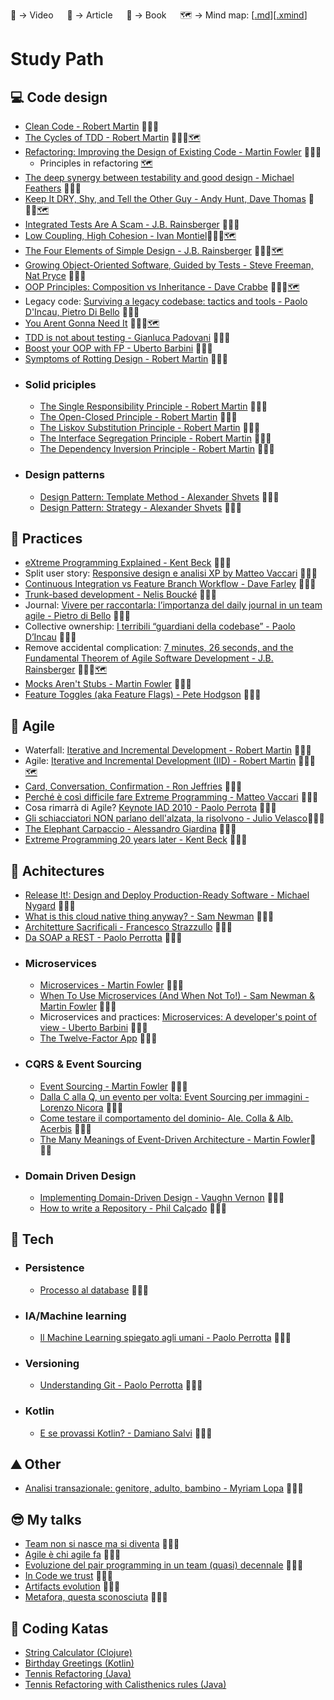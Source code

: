 🎥 -> Video &emsp; 📰 -> Article &emsp; 📗 -> Book &emsp; 🗺️ -> Mind map: [[.md](https://markmap.js.org/)][[.xmind](https://www.xmind.net/)]

# Study Path

## 💻 Code design
* [Clean Code - Robert Martin](https://amzn.to/3u4A3BH) 📗🇬🇧
* [The Cycles of TDD - Robert Martin](https://blog.cleancoder.com/uncle-bob/2014/12/17/TheCyclesOfTDD.html) 📰🇬🇧[🗺️](mind-maps/the_cycles_of_TDD.xmind)
* [Refactoring: Improving the Design of Existing Code - Martin Fowler](https://amzn.to/3fyboRY) 📗🇬🇧
  * Principles in refactoring [🗺️](mind-maps/principles_in_refactoring.xmind)
* [The deep synergy between testability and good design - Michael Feathers](https://www.youtube.com/watch?v=4cVZvoFGJTU)  🎥🇬🇧
* [Keep It DRY, Shy, and Tell the Other Guy - Andy Hunt, Dave Thomas](http://media.pragprog.com/articles/may_04_oo1.pdf) 📰🇬🇧[🗺️](mind-maps/keep_it_dry_shy_and_tell_the_other_guy.mm.md)
* [Integrated Tests Are A Scam - J.B. Rainsberger](https://vimeo.com/80533536) 🎥🇬🇧
* [Low Coupling, High Cohesion - Ivan Montiel](https://medium.com/clarityhub/low-coupling-high-cohesion-3610e35ac4a6)📰🇬🇧[🗺️](low_coupling_high_cohesion.xmind)
* [The Four Elements of Simple Design - J.B. Rainsberger](https://blog.jbrains.ca/permalink/the-four-elements-of-simple-design) 📰🇬🇧[🗺️](mind-maps/the_four_elements_of_simple_design.mm.md)
* [Growing Object-Oriented Software, Guided by Tests - Steve Freeman, Nat Pryce](https://amzn.to/3sClncL) 📗🇬🇧
* [OOP Principles: Composition vs Inheritance - Dave Crabbe](https://www.youtube.com/watch?v=RiRrcCUyn4M) 🎥🇬🇧[🗺️](mind-maps/composition_vs_inheritance.mm.md)
* Legacy code: [Surviving a legacy codebase: tactics and tools - Paolo D'Incau, Pietro Di Bello](https://www.youtube.com/watch?v=NGfvguzMjqw) 🎥🇬🇧
* [You Arent Gonna Need It](http://wiki.c2.com/?YouArentGonnaNeedIt) 📰🇬🇧[🗺️](mind-maps/you_arent_gonna_need_it.mm.md)
* [TDD is not about testing - Gianluca Padovani](https://vimeo.com/showcase/6668137/video/380836309) 🎥🇮🇹
* [Boost your OOP with FP - Uberto Barbini](https://vimeo.com/showcase/1756292/video/32907017) 🎥🇮🇹
* [Symptoms of Rotting Design - Robert Martin](https://github.com/fracassi-marco/study-path/blob/master/resources/design_principles_and_design_patterns.pdf) 📰🇬🇧
- ### Solid priciples
  * [The Single Responsibility Principle - Robert Martin](resources/solid_srp.pdf) 📰🇬🇧
  * [The Open-Closed Principle - Robert Martin](resources/solid_ocp.pdf) 📰🇬🇧
  * [The Liskov Substitution Principle - Robert Martin](resources/solid_lsp.pdf) 📰🇬🇧
  * [The Interface Segregation Principle - Robert Martin](resources/solid_isp.pdf) 📰🇬🇧
  * [The Dependency Inversion Principle - Robert Martin](resources/solid_dip.pdf) 📰🇬🇧
- ### Design patterns
  * [Design Pattern: Template Method - Alexander Shvets](https://refactoring.guru/design-patterns/template-method) 📰🇬🇧
  * [Design Pattern: Strategy - Alexander Shvets](https://refactoring.guru/design-patterns/strategy) 📰🇬🇧

## 💪 Practices
* [eXtreme Programming Explained - Kent Beck](https://amzn.to/3czziL3) 📗🇬🇧
* Split user story: [Responsive design e analisi XP by Matteo Vaccari](https://www.youtube.com/watch?v=4L9aL_W-Uo0) 🎥🇮🇹
* [Continuous Integration vs Feature Branch Workflow - Dave Farley](https://www.youtube.com/watch?v=v4Ijkq6Myfc&t=1s) 🎥🇬🇧
* [Trunk-based development - Nelis Boucké](https://nelis.boucke.be/post/trunk-based-development/) 📰🇬🇧
* Journal: [Vivere per raccontarla: l’importanza del daily journal in un team agile - Pietro di Bello](https://vimeo.com/195952480) 🎥🇮🇹
* Collective ownership: [I terribili “guardiani della codebase” - Paolo D’Incau](https://vimeo.com/259162101) 🎥🇮🇹
* Remove accidental complication: [7 minutes, 26 seconds, and the Fundamental Theorem of Agile Software Development - J.B. Rainsberger](https://www.youtube.com/watch?v=WSes_PexXcA) 🎥🇬🇧[🗺️](mind-maps/fundamental_theorem_of_agile_software_development.xmind)
* [Mocks Aren't Stubs - Martin Fowler](https://martinfowler.com/articles/mocksArentStubs.html) 📰🇬🇧
* [Feature Toggles (aka Feature Flags) - Pete Hodgson](https://martinfowler.com/articles/feature-toggles.html) 📰🇬🇧

## 🔁 Agile
* Waterfall: [Iterative and Incremental Development - Robert Martin](https://condor.depaul.edu/dmumaugh/readings/handouts/IS375/IIDI.pdf) 📰🇬🇧
* Agile: [Iterative and Incremental Development (IID) - Robert Martin](https://condor.depaul.edu/dmumaugh/readings/handouts/IS375/IIDII.pdf) 📰🇬🇧[🗺️](mind-maps/iterative_and_incremental_development_2.xmind)
* [Card, Conversation, Confirmation - Ron Jeffries](https://ronjeffries.com/xprog/articles/expcardconversationconfirmation/) 📰🇬🇧
* [Perché è così difficile fare Extreme Programming - Matteo Vaccari](https://vimeo.com/113090009) 🎥🇬🇧
* Cosa rimarrà di Agile? [Keynote IAD 2010 - Paolo Perrota](https://vimeo.com/96382289) 🎥🇮🇹
* [Gli schiacciatori NON parlano dell'alzata, la risolvono - Julio Velasco](https://www.youtube.com/watch?v=5RXX-PiifXY)🎥🇮🇹
* [The Elephant Carpaccio - Alessandro Giardina](https://www.intre.it/2020/04/28/the-elephant-carpaccio-exercise/) 📰🇮🇹
* [Extreme Programming 20 years later - Kent Beck](https://www.youtube.com/watch?v=cGuTmOUdFbo) 🎥🇬🇧

## 🧱 Achitectures
* [Release It!: Design and Deploy Production-Ready Software - Michael Nygard](https://amzn.to/3taMXhO) 📗🇬🇧
* [What is this cloud native thing anyway? - Sam Newman](https://www.youtube.com/watch?v=PuDE99ue8SU) 🎥🇬🇧
* [Architetture Sacrificali - Francesco Strazzullo](https://vimeo.com/198014611) 🎥🇮🇹
* [Da SOAP a REST - Paolo Perrotta](https://vimeo.com/95581016) 🎥🇮🇹
- ### Microservices
  * [Microservices - Martin Fowler](https://www.youtube.com/watch?v=wgdBVIX9ifA) 🎥🇬🇧
  * [When To Use Microservices (And When Not To!) - Sam Newman & Martin Fowler](https://www.youtube.com/watch?v=GBTdnfD6s5Q) 🎥🇬🇧
  * Microservices and practices: [Microservices: A developer's point of view - Uberto Barbini](https://www.youtube.com/watch?v=2uWvRFO0vW8) 🎥🇮🇹
  * [The Twelve-Factor App](https://12factor.net/) 📰🇬🇧
- ### CQRS & Event Sourcing
  * [Event Sourcing - Martin Fowler](https://www.youtube.com/watch?v=aweV9FLTZkU) 🎥🇬🇧
  * [Dalla C alla Q, un evento per volta: Event Sourcing per immagini - Lorenzo Nicora](https://www.youtube.com/watch?v=_8daXQAlzd4) 🎥🇮🇹
  * [Come testare il comportamento del dominio- Ale. Colla & Alb. Acerbis](https://www.youtube.com/watch?v=-_CeNjBNvG4) 🎥🇮🇹
  * [The Many Meanings of Event-Driven Architecture - Martin Fowler](https://www.youtube.com/watch?v=STKCRSUsyP0)🎥🇬🇧
- ### Domain Driven Design
  * [Implementing Domain-Driven Design - Vaughn Vernon](https://amzn.to/2TCpSaD) 📗🇬🇧
  * [How to write a Repository - Phil Calçado](https://philcalcado.com/2010/12/23/how_to_write_a_repository.html) 📰🇬🇧

## 🚀 Tech
- ### Persistence
  * [Processo al database](https://www.youtube.com/watch?v=d133uz7wNH4) 🎥🇮🇹
- ### IA/Machine learning
  * [Il Machine Learning spiegato agli umani - Paolo Perrotta](https://www.youtube.com/watch?v=V55B3thsz3I) 🎥🇮🇹
- ### Versioning
  * [Understanding Git - Paolo Perrotta](https://www.youtube.com/watch?v=nHkLxts9Mu4) 🎥🇬🇧
- ### Kotlin
  * [E se provassi Kotlin? - Damiano Salvi](https://vimeo.com/showcase/5610893/video/307456600) 🎥🇮🇹

## ⛰️ Other
* [Analisi transazionale: genitore, adulto, bambino - Myriam Lopa](https://youtu.be/X34TQW8-MAg) 🎥🇮🇹

## 😎 My talks
* [Team non si nasce ma si diventa](https://vimeo.com/115507953) 🎥🇮🇹
* [Agile è chi agile fa](https://vimeo.com/330730685) 🎥🇮🇹
* [Evoluzione del pair programming in un team (quasi) decennale](https://vimeo.com/showcase/5610893/video/307448093) 🎥🇮🇹
* [In Code we trust](https://vimeo.com/showcase/6668137/video/380836477) 🎥🇮🇹
* [Artifacts evolution](https://vimeo.com/346386237) 🎥🇮🇹
* [Metafora, questa sconosciuta](https://www.youtube.com/watch?v=YnJ00trKRzw) 🎥🇮🇹

## 👾 Coding Katas
* [String Calculator (Clojure)](https://github.com/fracassi-marco/String-Calculator-Kata-in-Clojure)
* [Birthday Greetings (Kotlin)](https://github.com/fracassi-marco/birthday-greetings-kata-kotlin)
* [Tennis Refactoring (Java)](https://github.com/fracassi-marco/tennis-refactoring-kata-java)
* [Tennis Refactoring with Calisthenics rules (Java)](https://github.com/fracassi-marco/tennis-refactoring-kata-java/tree/calisthenics-rules)

